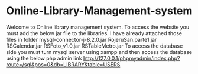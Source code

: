 # Online-Library-Management-system

Welcome to Online library management system. To access the website you must add the below jar file to the libraries. I have already attached those files in folder 
mysql-connector-j-8.2.0.jar
RojeruSan.parte1.jar
RSCalendar.jar
RSFoto_v1.0.jar
RSTableMetro.jar
To access the database side you must turn mysql server using xampp and then access the database using the below php admin link
http://127.0.0.1/phpmyadmin/index.php?route=/sql&pos=0&db=LIBRARY&table=USERS



